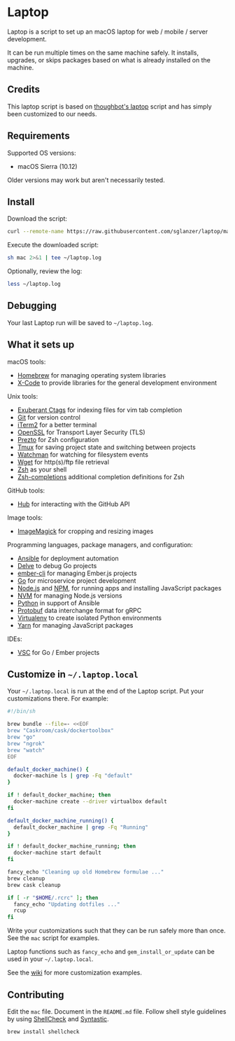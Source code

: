 Laptop
======

Laptop is a script to set up an macOS laptop for web / mobile / server development.

It can be run multiple times on the same machine safely.
It installs, upgrades, or skips packages
based on what is already installed on the machine.

Credits
-------

This laptop script is based on
[thoughbot's laptop](https://github.com/thoughtbot/laptop) script and has
simply been customized to our needs.

Requirements
------------

Supported OS versions:

* macOS Sierra (10.12)

Older versions may work but aren't necessarily tested.

Install
-------

Download the script:

```sh
curl --remote-name https://raw.githubusercontent.com/sglanzer/laptop/master/mac
```

Execute the downloaded script:

```sh
sh mac 2>&1 | tee ~/laptop.log
```

Optionally, review the log:

```sh
less ~/laptop.log
```

Debugging
---------

Your last Laptop run will be saved to `~/laptop.log`.

What it sets up
---------------

macOS tools:

* [Homebrew] for managing operating system libraries
* [X-Code] to provide libraries for the general development environment

[Homebrew]: http://brew.sh/
[X-Code]: https://developer.apple.com/xcode/

Unix tools:

* [Exuberant Ctags] for indexing files for vim tab completion
* [Git] for version control
* [iTerm2] for a better terminal
* [OpenSSL] for Transport Layer Security (TLS)
* [Prezto] for Zsh configuration
* [Tmux] for saving project state and switching between projects
* [Watchman] for watching for filesystem events
* [Wget] for http(s)/ftp file retrieval
* [Zsh] as your shell
* [Zsh-completions] additional completion definitions for Zsh

[Exuberant Ctags]: http://ctags.sourceforge.net/
[Git]: https://git-scm.com/
[iTerm2]: https://www.iterm2.com/
[OpenSSL]: https://www.openssl.org/
[Prezto]: https://github.com/sorin-ionescu/prezto
[Tmux]: http://tmux.github.io/
[Watchman]: https://facebook.github.io/watchman/
[Wget]: https://www.gnu.org/software/wget/
[Zsh]: http://www.zsh.org/
[Zsh-completions]: https://github.com/zsh-users/zsh-completions

GitHub tools:

* [Hub] for interacting with the GitHub API

[Hub]: http://hub.github.com/

Image tools:

* [ImageMagick] for cropping and resizing images

[ImageMagick]: http://www.imagemagick.org/

Programming languages, package managers, and configuration:

* [Ansible] for deployment automation
* [Delve] to debug Go projects
* [ember-cli] for managing Ember.js projects
* [Go] for microservice project development
* [Node.js] and [NPM], for running apps and installing JavaScript packages
* [NVM] for managing Node.js versions
* [Python] in support of Ansible
* [Protobuf] data interchange format for gRPC
* [Virtualenv] to create isolated Python environments
* [Yarn] for managing JavaScript packages

[Ansible]: https://www.ansible.com/
[Delve]: https://github.com/derekparker/delve
[ember-cli]: https://ember-cli.com/
[Go]: https://golang.org/
[Node.js]: http://nodejs.org/
[NPM]: https://www.npmjs.org/
[NVM]: https://github.com/creationix/nvm
[Protobuf]: https://github.com/google/protobuf
[Python]: https://www.python.org/
[Virtualenv]: https://virtualenv.pypa.io/en/stable/
[Yarn]: https://yarnpkg.com/en/

IDEs:

* [VSC] for Go / Ember projects

[VSC]: https://code.visualstudio.com/

Customize in `~/.laptop.local`
------------------------------

Your `~/.laptop.local` is run at the end of the Laptop script.
Put your customizations there.
For example:

```sh
#!/bin/sh

brew bundle --file=- <<EOF
brew "Caskroom/cask/dockertoolbox"
brew "go"
brew "ngrok"
brew "watch"
EOF

default_docker_machine() {
  docker-machine ls | grep -Fq "default"
}

if ! default_docker_machine; then
  docker-machine create --driver virtualbox default
fi

default_docker_machine_running() {
  default_docker_machine | grep -Fq "Running"
}

if ! default_docker_machine_running; then
  docker-machine start default
fi

fancy_echo "Cleaning up old Homebrew formulae ..."
brew cleanup
brew cask cleanup

if [ -r "$HOME/.rcrc" ]; then
  fancy_echo "Updating dotfiles ..."
  rcup
fi
```

Write your customizations such that they can be run safely more than once.
See the `mac` script for examples.

Laptop functions such as `fancy_echo` and
`gem_install_or_update`
can be used in your `~/.laptop.local`.

See the [wiki](https://github.com/thoughtbot/laptop/wiki)
for more customization examples.

Contributing
------------

Edit the `mac` file.
Document in the `README.md` file.
Follow shell style guidelines by using [ShellCheck] and [Syntastic].

```sh
brew install shellcheck
```

[ShellCheck]: http://www.shellcheck.net/about.html
[Syntastic]: https://github.com/scrooloose/syntastic
